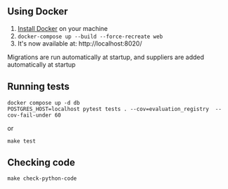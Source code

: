 ## Using Docker

1. [Install Docker](https://docs.docker.com/get-docker/) on your machine
2. `docker-compose up --build --force-recreate web`
3. It's now available at: http://localhost:8020/

Migrations are run automatically at startup, and suppliers are added automatically at startup


## Running tests

```commandline
docker compose up -d db
POSTGRES_HOST=localhost pytest tests . --cov=evaluation_registry  --cov-fail-under 60
```

or

```commandline
make test
```

## Checking code

    make check-python-code
